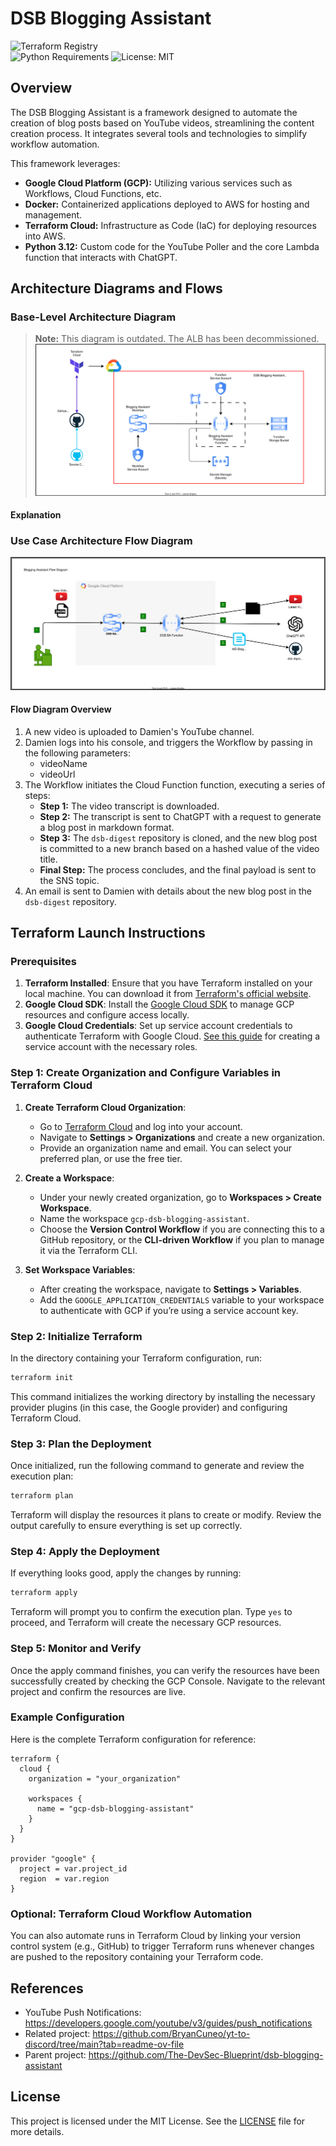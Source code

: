# DSB Blogging Assistant

![Terraform Registry](https://img.shields.io/badge/Terraform-Registry-purple?logo=terraform)  
![Python Requirements](https://img.shields.io/badge/python-3.12-blue?logo=python)
![License: MIT](https://img.shields.io/badge/License-MIT-yellow.svg)

## Overview

The DSB Blogging Assistant is a framework designed to automate the creation of blog posts based on YouTube videos, streamlining the content creation process. It integrates several tools and technologies to simplify workflow automation.

This framework leverages:

- **Google Cloud Platform (GCP):** Utilizing various services such as Workflows, Cloud Functions, etc.
- **Docker:** Containerized applications deployed to AWS for hosting and management.
- **Terraform Cloud:** Infrastructure as Code (IaC) for deploying resources into AWS.
- **Python 3.12:** Custom code for the YouTube Poller and the core Lambda function that interacts with ChatGPT.

## Architecture Diagrams and Flows

### Base-Level Architecture Diagram

> **Note:** This diagram is outdated. The ALB has been decommissioned.  
> ![Base Architecture Diagram](./docs/images/architecture.drawio.svg)

#### Explanation

### Use Case Architecture Flow Diagram

![Flow Diagram](./docs/images/flow.drawio.svg)

#### Flow Diagram Overview

1. A new video is uploaded to Damien's YouTube channel.
2. Damien logs into his console, and triggers the Workflow by passing in the following parameters:
   - videoName
   - videoUrl
3. The Workflow initiates the Cloud Function function, executing a series of steps:
   - **Step 1:** The video transcript is downloaded.
   - **Step 2:** The transcript is sent to ChatGPT with a request to generate a blog post in markdown format.
   - **Step 3:** The `dsb-digest` repository is cloned, and the new blog post is committed to a new branch based on a hashed value of the video title.
   - **Final Step:** The process concludes, and the final payload is sent to the SNS topic.
4. An email is sent to Damien with details about the new blog post in the `dsb-digest` repository.

## Terraform Launch Instructions

### Prerequisites

1. **Terraform Installed**: Ensure that you have Terraform installed on your local machine. You can download it from [Terraform's official website](https://www.terraform.io/downloads).
2. **Google Cloud SDK**: Install the [Google Cloud SDK](https://cloud.google.com/sdk/docs/install) to manage GCP resources and configure access locally.
3. **Google Cloud Credentials**: Set up service account credentials to authenticate Terraform with Google Cloud. [See this guide](https://cloud.google.com/docs/authentication/getting-started) for creating a service account with the necessary roles.

### Step 1: Create Organization and Configure Variables in Terraform Cloud

1. **Create Terraform Cloud Organization**:

   - Go to [Terraform Cloud](https://app.terraform.io/) and log into your account.
   - Navigate to **Settings > Organizations** and create a new organization.
   - Provide an organization name and email. You can select your preferred plan, or use the free tier.

2. **Create a Workspace**:

   - Under your newly created organization, go to **Workspaces > Create Workspace**.
   - Name the workspace `gcp-dsb-blogging-assistant`.
   - Choose the **Version Control Workflow** if you are connecting this to a GitHub repository, or the **CLI-driven Workflow** if you plan to manage it via the Terraform CLI.

3. **Set Workspace Variables**:
   - After creating the workspace, navigate to **Settings > Variables**.
   - Add the `GOOGLE_APPLICATION_CREDENTIALS` variable to your workspace to authenticate with GCP if you’re using a service account key.

### Step 2: Initialize Terraform

In the directory containing your Terraform configuration, run:

```bash
terraform init
```

This command initializes the working directory by installing the necessary provider plugins (in this case, the Google provider) and configuring Terraform Cloud.

### Step 3: Plan the Deployment

Once initialized, run the following command to generate and review the execution plan:

```bash
terraform plan
```

Terraform will display the resources it plans to create or modify. Review the output carefully to ensure everything is set up correctly.

### Step 4: Apply the Deployment

If everything looks good, apply the changes by running:

```bash
terraform apply
```

Terraform will prompt you to confirm the execution plan. Type `yes` to proceed, and Terraform will create the necessary GCP resources.

### Step 5: Monitor and Verify

Once the apply command finishes, you can verify the resources have been successfully created by checking the GCP Console. Navigate to the relevant project and confirm the resources are live.

### Example Configuration

Here is the complete Terraform configuration for reference:

```hcl
terraform {
  cloud {
    organization = "your_organization"

    workspaces {
      name = "gcp-dsb-blogging-assistant"
    }
  }
}

provider "google" {
  project = var.project_id
  region  = var.region
}
```

### Optional: Terraform Cloud Workflow Automation

You can also automate runs in Terraform Cloud by linking your version control system (e.g., GitHub) to trigger Terraform runs whenever changes are pushed to the repository containing your Terraform code.

## References

- YouTube Push Notifications: <https://developers.google.com/youtube/v3/guides/push_notifications>
- Related project: <https://github.com/BryanCuneo/yt-to-discord/tree/main?tab=readme-ov-file>
- Parent project: <https://github.com/The-DevSec-Blueprint/dsb-blogging-assistant>

## License

This project is licensed under the MIT License. See the [LICENSE](LICENSE) file for more details.
